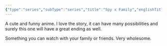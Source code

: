 ```yaml
---
{"type":"series","subType":"series","title":"Spy x Family","englishTitle":"Spy x Family","year":2022,"dataSource":"MALAPI","url":"https://myanimelist.net/anime/50265/Spy_x_Family","id":50265,"genres":["Action","Comedy"],"studios":["Wit Studio","CloverWorks"],"episodes":12,"duration":"24 min per ep","onlineRating":8.68,"actors":null,"image":"https://cdn.myanimelist.net/images/anime/1441/122795.jpg","released":true,"streamingServices":["Crunchyroll","Netflix","Animax Mongolia","Aniplus TV","Bahamut Anime Crazy","Bilibili Global","CatchPlay","Genflix","Hulu","Laftel","MeWatch","Muse Asia","Sushiroll","Upstream","iQIYI"],"airing":false,"airedFrom":"09/04/2022","airedTo":"25/06/2022","watched":false,"lastWatched":"","personalRating":0,"tags":["mediaDB/tv/series"],"dg-publish":true,"permalink":"/media-db/series/spy-x-family-2022/","dgPassFrontmatter":true,"noteIcon":"3","created":"2023-11-14T21:08:36.174+05:30","updated":"2023-12-10T09:53:50.826+05:30"}
---
```


A cute and funny anime. I love the story, it can have many possibilities and surely this one will have a great ending as well.

Something you can watch with your family or friends. Very wholesome.
